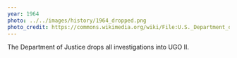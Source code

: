 ```yaml
---
year: 1964
photo: ../../images/history/1964_dropped.png
photo_credit: https://commons.wikimedia.org/wiki/File:U.S._Department_of_Justice_flag.png
---
```


The Department of Justice drops all investigations into UGO II.
